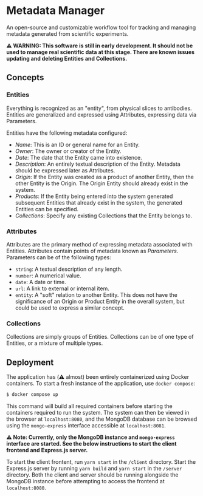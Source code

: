 # Metadata Manager

An open-source and customizable workflow tool for tracking and managing metadata generated from scientific experiments.

**⚠️ WARNING: This software is still in early development. It should not be used to manage real scientific data at this stage. There are known issues updating and deleting Entities and Collections.**

## Concepts

### Entities

Everything is recognized as an "entity", from physical slices to antibodies. Entities are generalized and expressed using Attributes, expressing data via Parameters.

Entities have the following metadata configured:

- *Name*: This is an ID or general name for an Entity.
- *Owner*: The owner or creator of the Entity.
- *Date*: The date that the Entity came into existence.
- *Description*: An entirely textual description of the Entity. Metadata should be expressed later as Attributes.
- *Origin*: If the Entity was created as a product of another Entity, then the other Entity is the Origin. The Origin Entity should already exist in the system.
- *Products*: If the Entity being entered into the system generated subsequent Entities that already exist in the system, the generated Entities can be specified.
- *Collections*: Specify any existing Collections that the Entity belongs to.

### Attributes

Attributes are the primary method of expressing metadata associated with Entities. Attributes contain points of metadata known as *Parameters*. Parameters can be of the following types:

- `string`: A textual description of any length.
- `number`: A numerical value.
- `date`: A date or time.
- `url`: A link to external or internal item.
- `entity`: A "soft" relation to another Entity. This does not have the significance of an Origin or Product Entity in the overall system, but could be used to express a similar concept.

### Collections

Collections are simply groups of Entities. Collections can be of one type of Entities, or a mixture of multiple types.

## Deployment

The application has (⚠️ almost) been entirely containerized using Docker containers. To start a fresh instance of the application, use `docker compose`:

```Bash
$ docker compose up
```

This command will build all required containers before starting the containers required to run the system. The system can then be viewed in the browser at `localhost:8080`, and the MongoDB database can be browsed using the `mongo-express` interface accessible at `localhost:8081`.

**⚠️ Note: Currently, only the MongoDB instance and `mongo-express` interface are started. See the below instructions to start the client frontend and Express.js server.**

To start the client frontent, run `yarn start` in the `/client` directory. Start the Express.js server by running `yarn build` and `yarn start` in the `/server` directory. Both the client and server should be running alongside the MongoDB instance before attempting to access the frontend at `localhost:8080`.
